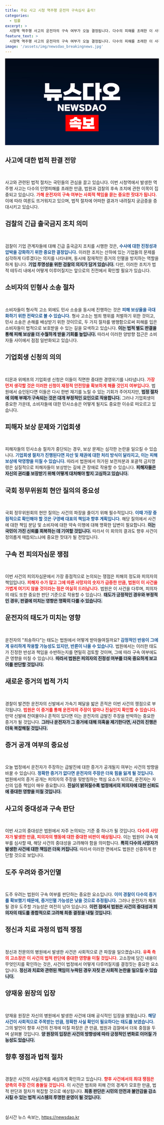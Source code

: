 ```yaml
---
title: 주요 사고 시청 역주행 운전자 구속심사 출석!
categories:
  - 법률
excerpt: >
  시청역 역주행 사고의 운전자의 구속 여부가 오늘 결정됩니다. 다수의 피해를 초래한 이 사건의 쟁점과 함께, 티몬과 위메프 사태의 긴급 조사도 진행 중입니다. 시사 문제를 깊이 있게 다루는 오늘의 대담을 놓치지 마세요!
feature_text: >
  시청역 역주행 사고의 운전자의 구속 여부가 오늘 결정됩니다. 다수의 피해를 초래한 이 사건의 쟁점과 함께, 티몬과 위메프 사태의 긴급 조사도 진행 중입니다. 시사 문제를 깊이 있게 다루는 오늘의 대담을 놓치지 마세요!
image: '/assets/img/newsdao_breakingnews.jpg'
---
```


<p><img src="/assets/img/newsdao_breakingnews.jpg" alt="ranknews 속보" /></p>

<h2 data-ke-size="size26">사고에 대한 법적 판결 전망</h2>

<p data-ke-size="size16">&nbsp;</p>

<p>사고와 관련된 법적 절차는 국민들의 관심을 끌고 있습니다. 이번 시청역에서 발생한 역주행 사고는 다수의 인명피해를 초래한 만큼, 법원과 검찰의 후속 조치에 관한 이목이 집중되고 있습니다. <b><span style="color: #ee2323;">가해 운전자의 구속 여부는 사회적 책임을 묻는 중요한 잣대가 됩니다.</span></b> 이에 따라 여론도 뜨거워지고 있으며, 법적 절차에 어떠한 결과가 내려질지 궁금증을 증대시키고 있습니다.</p>

<h2 data-ke-size="size26">검찰의 긴급 출국금지 조치 의미</h2>

<p data-ke-size="size16">&nbsp;</p>

<p>검찰이 기업 관계자들에 대해 긴급 출국금지 조치를 시행한 것은, <b><span style="color: #1a5490;">수사에 대한 진정성과 압박을 강화하기 위한 중요한 결정입니다.</span></b> 이러한 조치는 산하에 있는 기업들의 문제를 심각하게 다루겠다는 의지를 나타내며, 동시에 잠재적인 증거의 인멸을 방지하는 역할을 하게 됩니다. <b><span style="background-color: #21538527;">기업 투명성을 위한 검찰의 의지가 담겨 있습니다.</span></b> 다만, 이러한 조치가 법적 테두리 내에서 어떻게 이루어질지는 앞으로의 진전에서 확인할 필요가 있습니다.</p>

<h2 data-ke-size="size26">소비자의 민형사 소송 절차</h2>

<p data-ke-size="size16">&nbsp;</p>

<p>소비자들이 형사적 고소 외에도 민사 소송을 동시에 진행하는 것은 <b><span style="color: #1a5490;">피해 보상율을 극대화하기 위한 전략으로 볼 수 있습니다.</span></b> 형사 고소는 범죄 행위를 처벌하기 위한 것이고, 민사 소송은 손해를 배상받기 위한 것이므로, 두 가지 절차를 병행함으로써 피해를 입은 소비자들이 법적으로 보호받을 수 있는 길을 모색하고 있습니다. <b><span style="background-color: #21538527;">이는 법적 별도 판결을 통해 피해 보상을 더 수월하게 받을 기회를 높입니다.</span></b> 따라서 이러한 양방향 접근은 소비자들 사이에서 점점 일반화되고 있습니다.</p>

<h2 data-ke-size="size26">기업회생 신청의 의의</h2>

<p data-ke-size="size16">&nbsp;</p>

<p>티몬과 위메프의 기업회생 신청은 이들이 직면한 중대한 경영위기를 나타냅니다. <b><span style="color: #ee2323;">가장 먼저 생각할 것은 이러한 신청이 재정적 안전망을 확보하게 해줄 것인지 여부입니다.</span></b> 법원에서 승인된다면 이들은 다시 한번 재기를 노릴 수 있는 기회가 주어지지만, <b><span style="background-color: #21538527;">법정 절차에 의해 부채가 구속되는 것은 대개 부정적인 요인으로 작용합니다.</span></b> 그러나 기업회생이 중요한 가운데, 소비자들에 대한 민사소송은 어떻게 될지도 중요한 이슈로 떠오르고 있습니다.</p>

<h2 data-ke-size="size26">피해자 보상 문제와 기업회생</h2>

<p data-ke-size="size16">&nbsp;</p>

<p>피해자들의 민사소송 절차가 중단되는 경우, 보상 문제는 심각한 논란을 일으킬 수 있습니다. <b><span style="color: #1a5490;">기업회생 절차가 진행된다면 자산 및 채권에 대한 처리 방식이 달라지고, 이는 피해 보상에 악영향을 미칠 수 있습니다.</span></b> 따라서 법원에서 허가된 보전처분과 포괄적 금지명령은 실질적으로 피해자들이 보상받는 길에 큰 장애로 작용할 수 있습니다. <b><span style="background-color: #21538527;">피해자들은 자신의 권리를 보장받기 위해 어떻게 대처해야 할지 고심하고 있습니다.</span></b></p>

<h2 data-ke-size="size26">국회 정무위원회 현안 질의의 중요성</h2>

<p data-ke-size="size16">&nbsp;</p>

<p>국회 정무위원회의 현안 질의는 사건의 파장을 줄이기 위해 필수적입니다. <b><span style="color: #1a5490;">이때 가장 중점적으로 확인해야 할 것은 구영배 대표의 책임과 향후 계획입니다.</span></b> 해당 질의에서 사건에 대한 책임 분담 및 소비자에 대한 약속 이행에 대해 명확한 답변이 필요합니다. <b><span style="background-color: #21538527;"> 이는 국민이 가진 신뢰를 회복하는 데 기여할 것입니다.</span></b> 따라서 이 회의의 결과도 향후 사건이 정의롭게 매듭되느냐에 중요한 잣대가 될 전망입니다.</p>

<h2 data-ke-size="size26">구속 전 피의자심문 쟁점</h2>

<p data-ke-size="size16">&nbsp;</p>

<p>이번 사건의 피의자심문에서 가장 중점적으로 논의되는 쟁점은 피해의 정도와 피의자의 책임입니다. <b><span style="color: #ee2323;">피해자 수가 많고 그에 따른 사망자의 숫자가 급증한 만큼, 법원이 이 사건을 가볍게 여기지 않을 것이라는 점은 여실히 드러납니다.</span></b> 법원은 이 사건을 다루며, 피의자의 태도 또한 중요한 판단 기준으로 작용할 수 있습니다. <b><span style="background-color: #21538527;">태도가 긍정적인 경우와 부정적인 경우, 판결에 미치는 영향은 명확히 다를 수 있습니다.</span></b></p>

<h2 data-ke-size="size26">운전자의 태도가 미치는 영향</h2>

<p data-ke-size="size16">&nbsp;</p>

<p>운전자의 "죄송하다"는 태도는 법원에서 어떻게 받아들여질까요? <b><span style="color: #1a5490;">감정적인 반응이 그에게 유리하게 작용할 가능성도 있지만, 반론이 나올 수 있습니다.</span></b> 법원에서는 이러한 태도가 진정한 반성과 책임을 수반하는지를 면밀히 검토할 것이며, 그에 따라 구속 여부에도 큰 영향을 미칠 수 있습니다. <b><span style="background-color: #21538527;">따라서 법원은 피의자의 진정성 여부를 더욱 중요하게 보고 이를 판단할 것입니다.</span></b></p>

<h2 data-ke-size="size26">새로운 증거의 법적 가치</h2>

<p data-ke-size="size16">&nbsp;</p>

<p>경찰이 발견한 운전자의 신발에서 가속기 페달을 밟은 흔적은 이번 사건의 쟁점으로 부각됩니다. <b><span style="color: #ee2323;">법원은 이 증거를 통해 운전자의 주장이 얼마나 진실인지 확인할 수 있습니다.</span></b> 만약 신발에 잔여물이나 흔적이 있다면 이는 운전자의 급발진 주장을 반박하는 중요한 증거가 될 것입니다. <b><span style="background-color: #21538527;">그러나 운전자가 그 증거에 대해 의혹을 제기한다면, 사건의 진행은 더욱 복잡해질 것입니다.</span></b></p>

<h2 data-ke-size="size26">증거 공개 여부의 중요성</h2>

<p data-ke-size="size16">&nbsp;</p>

<p>오늘 법정에서 운전자가 주장하는 급발진에 대한 증거가 공개될지 여부는 사건의 방향을 바꿀 수 있습니다. <b><span style="color: #1a5490;">정확한 증거가 없다면 운전자의 주장은 더욱 힘을 잃게 될 것입니다.</span></b> 법원에서의 증거 공개는 피의자의 주장을 뒷받침하는 핵심 요소가 되므로, 운전자는 자신의 입증 책임이 매우 중요합니다. <b><span style="background-color: #21538527;">진실이 밝혀질수록 법정에서의 피의자에 대한 신뢰도에 중대한 영향을 미칠 것입니다.</span></b></p>

<h2 data-ke-size="size26">사고의 중대성과 구속 판단</h2>

<p data-ke-size="size16">&nbsp;</p>

<p>이번 사고의 중대성은 법원에서 자주 논의되는 기준 중 하나가 될 것입니다. <b><span style="color: #ee2323;">다수의 사망자가 발생한 만큼, 피의자의 행동에 대한 중대한 비판이 예상됩니다.</span></b> 이는 법원이 구속 여부를 심사할 때, 해당 사건의 중대성을 고려해야 함을 의미합니다. <b><span style="background-color: #21538527;">특히 다수의 사망자가 발생한 사건에 대한 책임은 더욱 커집니다.</span></b> 따라서 이러한 면에서도 법원은 신중하게 판단할 것으로 보입니다.</p>

<h2 data-ke-size="size26">도주 우려와 증거인멸</h2>

<p data-ke-size="size16">&nbsp;</p>

<p>도주 우려는 법원이 구속 여부를 판단하는 중요한 요소입니다. <b><span style="color: #1a5490;">이미 경찰이 다수의 증거를 확보했기 때문에, 증거인멸 가능성은 낮을 것으로 추정됩니다.</span></b> 그러나 운전자가 체포될 경우 도주할 가능성은 여전히 남아 있습니다. <b><span style="background-color: #21538527;">이런 점에서 법원은 사건의 중대성과 피의자의 태도를 종합적으로 고려해 최종 결정을 내릴 것입니다.</span></b></p>

<h2 data-ke-size="size26">정신과 치료 과정의 법적 쟁점</h2>

<p data-ke-size="size16">&nbsp;</p>

<p>정신과 전문의의 병원에서 발생한 사건은 사회적으로 큰 파장을 일으켰습니다. <b><span style="color: #ee2323;">유족 측의 고소장은 이 사건의 법적 판단에 중대한 영향을 미칠 것입니다.</span></b> 고소장에 담긴 내용이 무엇인지를 확인하는 것은, 사건이 법정에서 어떻게 다루어질지를 결정짓는 중요한 요소입니다. <b><span style="background-color: #21538527;">정신과 치료와 관련된 책임이 누락된 경우 자칫 큰 사회적 논란을 일으킬 수 있습니다.</span></b></p>

<h2 data-ke-size="size26">양재웅 원장의 입장</h2>

<p data-ke-size="size16">&nbsp;</p>

<p>양재웅 원장은 자신의 병원에서 발생한 사건에 대해 공식적인 입장을 밝혔습니다. <b><span style="color: #1a5490;">해당 사건이 사회적으로 주목받는 만큼, 정확한 사실 확인이 필요하다는 태도를 보였습니다.</span></b> 그의 발언이 향후 사건의 전개에 미칠 파장은 큰 만큼, 법원과 검찰에서 더욱 중점을 두며 살펴볼 것입니다. <b><span style="background-color: #21538527;">양 원장의 입장은 사건의 방향성에 따라 긍정적인 변화로 이어질 가능성도 있습니다.</span></b></p>

<h2 data-ke-size="size26">향후 쟁점과 법적 절차</h2>

<p data-ke-size="size16">&nbsp;</p>

<p>경찰은 사건의 사실관계를 세심하게 확인하고 있습니다. <b><span style="color: #ee2323;">향후 사건에서의 최대 쟁점은 양측의 주장 간의 충돌일 것입니다.</span></b> 이 사건은 범죄와 피해 간의 경계가 모호한 만큼, 법적 판단과 절차가 복잡할 것으로 예상됩니다. <b><span style="background-color: #21538527;">최종 판단은 시민의 안전과 불안감을 감소시킬 수 있는 법적 시스템의 투명한 운영이 될 것입니다.</span></b></p>

<p data-ke-size="size16">&nbsp;</p>
실시간 뉴스 속보는, <a href="https://newsdao.kr" rel="dofollow">https://newsdao.kr</a>


